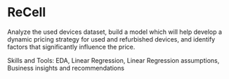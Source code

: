 # ReCell
Analyze the used devices dataset, build a model which will help develop a dynamic pricing strategy for used and refurbished devices, and identify factors that significantly influence the price.

Skills and Tools:
EDA, Linear Regression, Linear Regression assumptions, Business insights and recommendations
